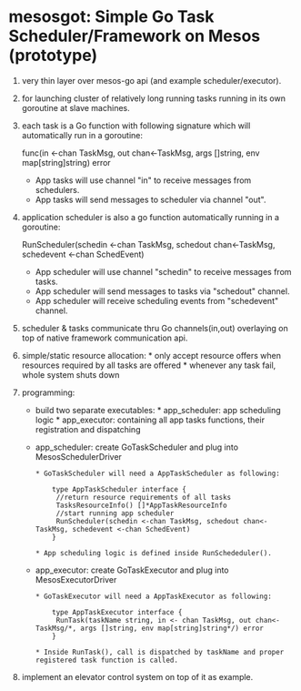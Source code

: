 mesosgot: Simple Go Task Scheduler/Framework on Mesos (prototype)
=================================================================

1. very thin layer over mesos-go api (and example scheduler/executor).

2. for launching cluster of relatively long running tasks running in its own goroutine at slave machines.

3. each task is a Go function with following signature which will automatically run in a goroutine:

	func(in <-chan TaskMsg, out chan<-TaskMsg, args []string, env map[string]string) error

      * App tasks will use channel "in" to receive messages from schedulers.
      * App tasks will send messages to scheduler via channel "out".
      
4. application scheduler is also a go function automatically running in a goroutine:

	RunScheduler(schedin <-chan TaskMsg, schedout chan<-TaskMsg, schedevent <-chan SchedEvent)

      * App scheduler will use channel "schedin" to receive messages from tasks.
      * App scheduler will send messages to tasks via "schedout" channel.
      * App scheduler will receive scheduling events from "schedevent" channel.
      
5. scheduler & tasks communicate thru Go channels(in,out) overlaying on top of native framework communication api.

6. simple/static resource allocation:
          * only accept resource offers when resources required by all tasks are offered
          * whenever any task fail, whole system shuts down

7. programming:
      * build two separate executables:
              * app_scheduler: app scheduling logic
              * app_executor: containing all app tasks functions, their registration and dispatching

      * app_scheduler: create GoTaskScheduler and plug into MesosSchedulerDriver

            * GoTaskScheduler will need a AppTaskScheduler as following:
        
                type AppTaskScheduler interface {
	             //return resource requirements of all tasks
	             TasksResourceInfo() []*AppTaskResourceInfo
	             //start running app scheduler
	             RunScheduler(schedin <-chan TaskMsg, schedout chan<-TaskMsg, schedevent <-chan SchedEvent)
                }

            * App scheduling logic is defined inside RunSchededuler().

      * app_executor: create GoTaskExecutor and plug into MesosExecutorDriver
      
            * GoTaskExecutor will need a AppTaskExecutor as following:

                type AppTaskExecutor interface {
	             RunTask(taskName string, in <- chan TaskMsg, out chan<-TaskMsg/*, args []string, env map[string]string*/) error
                }

            * Inside RunTask(), call is dispatched by taskName and proper registered task function is called.

8. implement an elevator control system on top of it as example.

